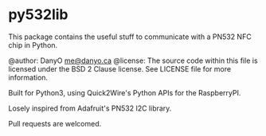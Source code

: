 py532lib
========

This package contains the useful stuff to communicate with a PN532 NFC chip in Python.

@author:  DanyO <me@danyo.ca>
@license: The source code within this file is licensed under the BSD 2 Clause license.
          See LICENSE file for more information.

Built for Python3, using Quick2Wire's Python APIs for the RaspberryPI.

Losely inspired from Adafruit's PN532 I2C library.

Pull requests are welcomed.